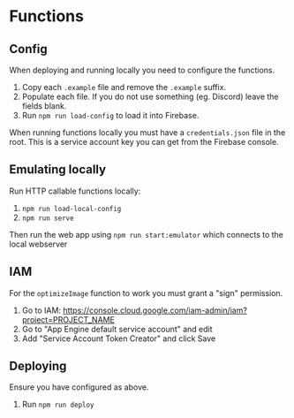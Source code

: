 # Functions

## Config

When deploying and running locally you need to configure the functions.

1. Copy each `.example` file and remove the `.example` suffix.
2. Populate each file. If you do not use something (eg. Discord) leave the fields blank.
3. Run `npm run load-config` to load it into Firebase.

When running functions locally you must have a `credentials.json` file in the root. This is a service account key you can get from the Firebase console.

## Emulating locally

Run HTTP callable functions locally:

1. `npm run load-local-config`
2. `npm run serve`

Then run the web app using `npm run start:emulator` which connects to the local webserver

## IAM

For the `optimizeImage` function to work you must grant a "sign" permission.

1. Go to IAM: https://console.cloud.google.com/iam-admin/iam?project=PROJECT_NAME
2. Go to "App Engine default service account" and edit
3. Add "Service Account Token Creator" and click Save

## Deploying

Ensure you have configured as above.

1. Run `npm run deploy`

